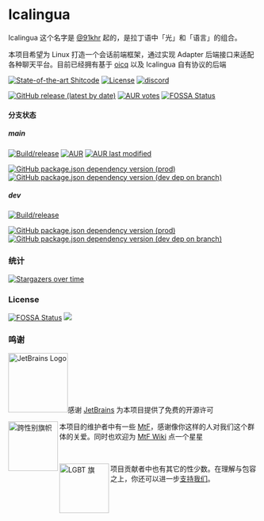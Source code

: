 # Icalingua

Icalingua 这个名字是 [@91khr](https://github.com/91khr) 起的，是拉丁语中「光」和「语言」的组合。

本项目希望为 Linux 打造一个会话前端框架，通过实现 Adapter 后端接口来适配各种聊天平台。目前已经拥有基于 [oicq](https://github.com/takayama-lily/oicq) 以及 Icalingua 自有协议的后端

[![State-of-the-art Shitcode](https://img.shields.io/static/v1?label=State-of-the-art&message=Shitcode&color=7B5804)](https://github.com/trekhleb/state-of-the-art-shitcode)
[![License](https://img.shields.io/aur/license/icalingua)](https://github.com/Icalingua/Icalingua/blob/main/LICENSE)
[![discord](https://img.shields.io/static/v1?label=chat&message=discord&color=7289da&logo=discord)](https://discord.gg/gKnU7BARzv)

[![GitHub release (latest by date)](https://img.shields.io/github/downloads/Icalingua/Icalingua/latest/total)](https://github.com/Clansty/electron-qq/releases/latest)
[![AUR votes](https://img.shields.io/aur/votes/icalingua)](https://aur.archlinux.org/packages/icalingua/)
[![FOSSA Status](https://app.fossa.com/api/projects/git%2Bgithub.com%2FClansty%2FIcalingua.svg?type=shield)](https://app.fossa.com/projects/git%2Bgithub.com%2FClansty%2FIcalingua?ref=badge_shield)

#### 分支状态

##### main

[![Build/release](https://github.com/Clansty/electron-qq/actions/workflows/main.yml/badge.svg?branch=main)](https://github.com/Clansty/electron-qq/actions/workflows/main.yml)
[![AUR](https://img.shields.io/aur/version/icalingua)](https://aur.archlinux.org/packages/icalingua/)
[![AUR last modified](https://img.shields.io/aur/last-modified/icalingua)](https://aur.archlinux.org/packages/icalingua/)

[![GitHub package.json dependency version (prod)](https://img.shields.io/github/package-json/dependency-version/Icalingua/Icalingua/oicq/main?filename=icalingua%2Fpackage.json)](https://github.com/takayama-lily/oicq)
[![GitHub package.json dependency version (dev dep on branch)](https://img.shields.io/github/package-json/dependency-version/Icalingua/Icalingua/dev/electron/main?logo=electron&filename=icalingua%2Fpackage.json)](https://electronjs.org)

##### dev
[![Build/release](https://github.com/Clansty/electron-qq/actions/workflows/main.yml/badge.svg?branch=dev)](https://github.com/Clansty/electron-qq/actions/workflows/main.yml)

[![GitHub package.json dependency version (prod)](https://img.shields.io/github/package-json/dependency-version/Icalingua/Icalingua/oicq/dev?filename=icalingua%2Fpackage.json)](https://github.com/takayama-lily/oicq)
[![GitHub package.json dependency version (dev dep on branch)](https://img.shields.io/github/package-json/dependency-version/Icalingua/Icalingua/dev/electron/dev?logo=electron&filename=icalingua%2Fpackage.json)](https://electronjs.org)

### 统计

[![Stargazers over time](https://starchart.cc/Icalingua/Icalingua.svg)](https://github.com/Icalingua/Icalingua/stargazers)

### License
[![FOSSA Status](https://app.fossa.com/api/projects/git%2Bgithub.com%2FClansty%2FIcalingua.svg?type=large)](https://app.fossa.com/projects/git%2Bgithub.com%2FClansty%2FIcalingua?ref=badge_large)
[![](https://camo.githubusercontent.com/473b62766b498e4f2b008ada39f1d56fb3183649f24447866e25d958ac3fd79a/68747470733a2f2f7777772e676e752e6f72672f67726170686963732f6167706c76332d3135357835312e706e67)](https://www.gnu.org/licenses/agpl-3.0.txt)

### 鸣谢
<a href="https://jb.gg/OpenSource"><img src="https://cdn.lwqwq.com/pic/jetbrains-variant-2.svg" alt="JetBrains Logo" width="120px"/></a>感谢 [JetBrains](https://jb.gg/OpenSource) 为本项目提供了免费的开源许可

<div><p><img src="https://upload.wikimedia.org/wikipedia/commons/b/b0/Transgender_Pride_flag.svg" alt="跨性别旗帜" width="100px" align="left" />本项目的维护者中有一些 <a href="https://zh.wikipedia.org/wiki/%E8%B7%A8%E6%80%A7%E5%88%A5%E5%A5%B3%E6%80%A7">MtF</a>，感谢像你这样的人对我们这个群体的关爱。同时也欢迎为 <a href="https://github.com/mtf-wiki/MtF-Wiki">MtF Wiki</a> 点一个星星</p></div>  

<br />

<div><p><img src="https://upload.wikimedia.org/wikipedia/commons/4/48/Gay_Pride_Flag.svg" alt="LGBT 旗" width="100px" align="left" />项目贡献者中也有其它的性少数。在理解与包容之上，你还可以进一步<a href="https://github.com/LGBT-CN/LGBTQIA-In-China">支持我们</a>。</p></div>


